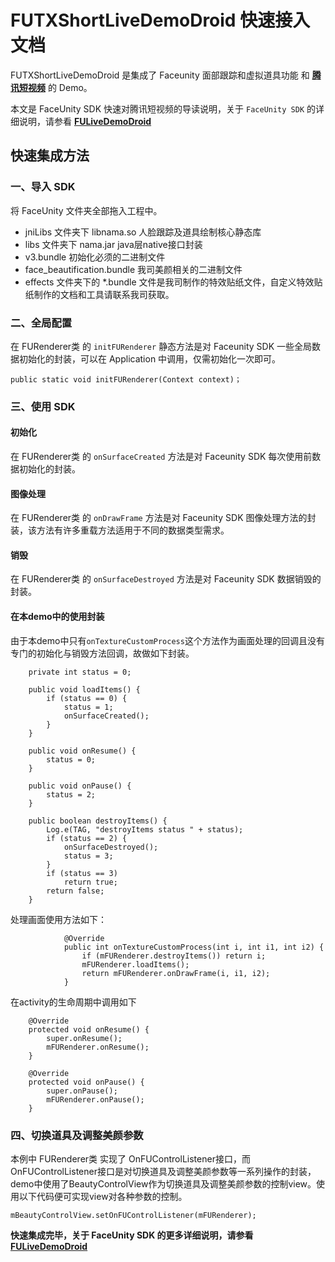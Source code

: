 # FUTXShortLiveDemoDroid 快速接入文档

FUTXShortLiveDemoDroid 是集成了 Faceunity 面部跟踪和虚拟道具功能 和 **[腾讯短视频](https://cloud.tencent.com/document/product/584/9366)** 的 Demo。

本文是 FaceUnity SDK 快速对腾讯短视频的导读说明，关于 `FaceUnity SDK` 的详细说明，请参看 **[FULiveDemoDroid](https://github.com/Faceunity/FULiveDemoDroid/tree/dev)**



## 快速集成方法

### 一、导入 SDK

将 FaceUnity 文件夹全部拖入工程中。

- jniLibs 文件夹下 libnama.so 人脸跟踪及道具绘制核心静态库
- libs 文件夹下 nama.jar java层native接口封装
- v3.bundle 初始化必须的二进制文件
- face_beautification.bundle 我司美颜相关的二进制文件
- effects 文件夹下的 *.bundle 文件是我司制作的特效贴纸文件，自定义特效贴纸制作的文档和工具请联系我司获取。

### 二、全局配置

在 FURenderer类 的  `initFURenderer` 静态方法是对 Faceunity SDK 一些全局数据初始化的封装，可以在 Application 中调用，仅需初始化一次即可。

```
public static void initFURenderer(Context context)；
```

### 三、使用 SDK

#### 初始化

在 FURenderer类 的  `onSurfaceCreated` 方法是对 Faceunity SDK 每次使用前数据初始化的封装。

#### 图像处理

在 FURenderer类 的  `onDrawFrame` 方法是对 Faceunity SDK 图像处理方法的封装，该方法有许多重载方法适用于不同的数据类型需求。

#### 销毁

在 FURenderer类 的  `onSurfaceDestroyed` 方法是对 Faceunity SDK 数据销毁的封装。

#### 在本demo中的使用封装

由于本demo中只有`onTextureCustomProcess`这个方法作为画面处理的回调且没有专门的初始化与销毁方法回调，故做如下封装。

```
    private int status = 0;

    public void loadItems() {
        if (status == 0) {
            status = 1;
            onSurfaceCreated();
        }
    }

    public void onResume() {
        status = 0;
    }

    public void onPause() {
        status = 2;
    }

    public boolean destroyItems() {
        Log.e(TAG, "destroyItems status " + status);
        if (status == 2) {
            onSurfaceDestroyed();
            status = 3;
        }
        if (status == 3)
            return true;
        return false;
    }
```

处理画面使用方法如下：

```
            @Override
            public int onTextureCustomProcess(int i, int i1, int i2) {
                if (mFURenderer.destroyItems()) return i;
                mFURenderer.loadItems();
                return mFURenderer.onDrawFrame(i, i1, i2);
            }
```

在activity的生命周期中调用如下

```
    @Override
    protected void onResume() {
        super.onResume();
        mFURenderer.onResume();
    }

    @Override
    protected void onPause() {
        super.onPause();
        mFURenderer.onPause();
    }
```

### 四、切换道具及调整美颜参数

本例中 FURenderer类 实现了 OnFUControlListener接口，而OnFUControlListener接口是对切换道具及调整美颜参数等一系列操作的封装，demo中使用了BeautyControlView作为切换道具及调整美颜参数的控制view。使用以下代码便可实现view对各种参数的控制。

```
mBeautyControlView.setOnFUControlListener(mFURenderer);
```

**快速集成完毕，关于 FaceUnity SDK 的更多详细说明，请参看 [FULiveDemoDroid](https://github.com/Faceunity/FULiveDemoDroid/tree/dev)**
